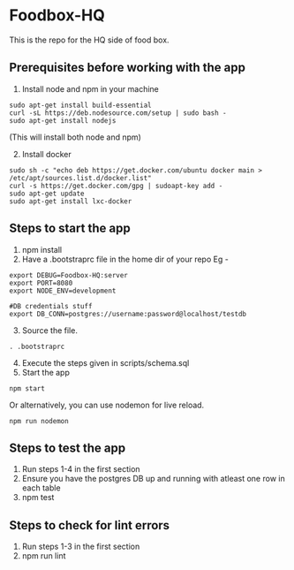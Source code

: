 # Foodbox-HQ
This is the repo for the HQ side of food box.

## Prerequisites before working with the app
1. Install node and npm in your machine
```
sudo apt-get install build-essential
curl -sL https://deb.nodesource.com/setup | sudo bash -
sudo apt-get install nodejs
```
(This will install both node and npm)

2. Install docker
```
sudo sh -c "echo deb https://get.docker.com/ubuntu docker main > /etc/apt/sources.list.d/docker.list"
curl -s https://get.docker.com/gpg | sudoapt-key add -
sudo apt-get update
sudo apt-get install lxc-docker
```

## Steps to start the app
1. npm install
2. Have a .bootstraprc file in the home dir of your repo
Eg -
```
export DEBUG=Foodbox-HQ:server
export PORT=8080
export NODE_ENV=development

#DB credentials stuff
export DB_CONN=postgres://username:password@localhost/testdb
```
3. Source the file.
```
. .bootstraprc
```
4. Execute the steps given in scripts/schema.sql
5. Start the app
```
npm start
```

Or alternatively, you can use nodemon for live reload.
```
npm run nodemon
```

## Steps to test the app
1. Run steps 1-4 in the first section
2. Ensure you have the postgres DB up and running with atleast one row in each table
3. npm test

## Steps to check for lint errors
1. Run steps 1-3 in the first section
2. npm run lint

